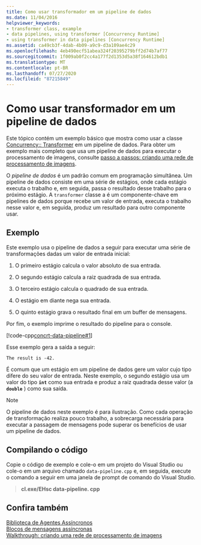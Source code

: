 ```yaml
---
title: Como usar transformador em um pipeline de dados
ms.date: 11/04/2016
helpviewer_keywords:
- transformer class, example
- data pipelines, using transformer [Concurrency Runtime]
- using transformer in data pipelines [Concurrency Runtime]
ms.assetid: ca49cb3f-4dab-4b09-a9c9-d3a109ae4c29
ms.openlocfilehash: 4eb490ecf51abea324f20395279bff2d74b7af77
ms.sourcegitcommit: 1f009ab0f2cc4a177f2d1353d5a38f164612bdb1
ms.translationtype: MT
ms.contentlocale: pt-BR
ms.lasthandoff: 07/27/2020
ms.locfileid: "87215849"
---
```

# <a name="how-to-use-transformer-in-a-data-pipeline"></a>Como usar transformador em um pipeline de dados

Este tópico contém um exemplo básico que mostra como usar a classe [Concurrency:: Transformer](../../parallel/concrt/reference/transformer-class.md) em um pipeline de dados. Para obter um exemplo mais completo que usa um pipeline de dados para executar o processamento de imagens, consulte [passo a passos: criando uma rede de processamento de imagens](../../parallel/concrt/walkthrough-creating-an-image-processing-network.md).

O *pipeline de dados* é um padrão comum em programação simultânea. Um pipeline de dados consiste em uma série de estágios, onde cada estágio executa o trabalho e, em seguida, passa o resultado desse trabalho para o próximo estágio. A `transformer` classe a é um componente-chave em pipelines de dados porque recebe um valor de entrada, executa o trabalho nesse valor e, em seguida, produz um resultado para outro componente usar.

## <a name="example"></a>Exemplo

Este exemplo usa o pipeline de dados a seguir para executar uma série de transformações dadas um valor de entrada inicial:

1. O primeiro estágio calcula o valor absoluto de sua entrada.

1. O segundo estágio calcula a raiz quadrada de sua entrada.

1. O terceiro estágio calcula o quadrado de sua entrada.

1. O estágio em diante nega sua entrada.

1. O quinto estágio grava o resultado final em um buffer de mensagens.

Por fim, o exemplo imprime o resultado do pipeline para o console.

[!code-cpp[concrt-data-pipeline#1](../../parallel/concrt/codesnippet/cpp/how-to-use-transformer-in-a-data-pipeline_1.cpp)]

Esse exemplo gera a saída a seguir:

```Output
The result is -42.
```

É comum que um estágio em um pipeline de dados gere um valor cujo tipo difere do seu valor de entrada. Neste exemplo, o segundo estágio usa um valor do tipo **`int`** como sua entrada e produz a raiz quadrada desse valor (a **`double`** ) como sua saída.

> [!NOTE]
> O pipeline de dados neste exemplo é para ilustração. Como cada operação de transformação realiza pouco trabalho, a sobrecarga necessária para executar a passagem de mensagens pode superar os benefícios de usar um pipeline de dados.

## <a name="compiling-the-code"></a>Compilando o código

Copie o código de exemplo e cole-o em um projeto do Visual Studio ou cole-o em um arquivo chamado `data-pipeline.cpp` e, em seguida, execute o comando a seguir em uma janela de prompt de comando do Visual Studio.

> **cl.exe/EHsc data-pipeline. cpp**

## <a name="see-also"></a>Confira também

[Biblioteca de Agentes Assíncronos](../../parallel/concrt/asynchronous-agents-library.md)<br/>
[Blocos de mensagens assíncronas](../../parallel/concrt/asynchronous-message-blocks.md)<br/>
[Walkthrough: criando uma rede de processamento de imagens](../../parallel/concrt/walkthrough-creating-an-image-processing-network.md)

